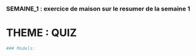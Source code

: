 ### SEMAINE_1 : exercice de maison sur le resumer de la semaine 1
# THEME : QUIZ

```bash
### Models:
 










```
